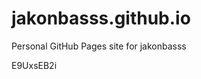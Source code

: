 # jakonbasss.github.io
Personal GitHub Pages site for jakonbasss









































































E9UxsEB2i
